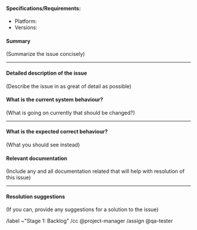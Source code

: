 #### Specifications/Requirements:

* Platform:
* Versions:

#### Summary

(Summarize the issue concisely)

___
#### Detailed description of the issue

(Describe the issue in as great of detail as possible)

#### What is the current system behaviour?

(What is going on currently that should be changed?)

___
#### What is the expected correct behaviour?

(What you should see instead)

#### Relevant documentation

(Include any and all documentation related that will help with resolution of this issue)

___
#### Resolution suggestions

(If you can, provide any suggestions for a solution to the issue)


/label ~"Stage 1: Backlog"
/cc @project-manager
/assign @qa-tester
